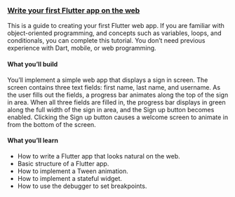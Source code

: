### [Write your first Flutter app on the web](https://docs.flutter.dev/get-started/codelab-web)

This is a guide to creating your first Flutter web app. If you are familiar with object-oriented programming, and concepts such as variables, loops, and conditionals, you can complete this tutorial. You don’t need previous experience with Dart, mobile, or web programming.

#### What you’ll build

You’ll implement a simple web app that displays a sign in screen. The screen contains three text fields: first name, last name, and username. As the user fills out the fields, a progress bar animates along the top of the sign in area. When all three fields are filled in, the progress bar displays in green along the full width of the sign in area, and the Sign up button becomes enabled. Clicking the Sign up button causes a welcome screen to animate in from the bottom of the screen.

#### What you’ll learn

- How to write a Flutter app that looks natural on the web.
- Basic structure of a Flutter app.
- How to implement a Tween animation.
- How to implement a stateful widget.
- How to use the debugger to set breakpoints.
